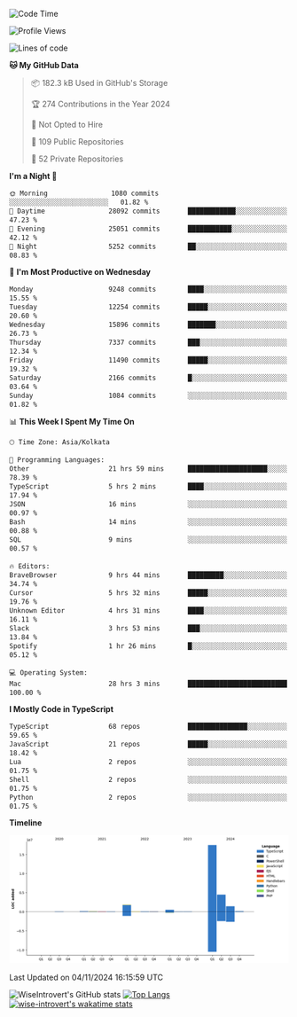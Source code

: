 <!--START_SECTION:waka-->
![Code Time](http://img.shields.io/badge/Code%20Time-1%2C778%20hrs%2058%20mins-blue)

![Profile Views](http://img.shields.io/badge/Profile%20Views-0-blue)

![Lines of code](https://img.shields.io/badge/From%20Hello%20World%20I%27ve%20Written-26.5%20million%20lines%20of%20code-blue)

**🐱 My GitHub Data** 

> 📦 182.3 kB Used in GitHub's Storage 
 > 
> 🏆 274 Contributions in the Year 2024
 > 
> 🚫 Not Opted to Hire
 > 
> 📜 109 Public Repositories 
 > 
> 🔑 52 Private Repositories 
 > 
**I'm a Night 🦉** 

```text
🌞 Morning                1080 commits        ░░░░░░░░░░░░░░░░░░░░░░░░░   01.82 % 
🌆 Daytime                28092 commits       ████████████░░░░░░░░░░░░░   47.23 % 
🌃 Evening                25051 commits       ███████████░░░░░░░░░░░░░░   42.12 % 
🌙 Night                  5252 commits        ██░░░░░░░░░░░░░░░░░░░░░░░   08.83 % 
```
📅 **I'm Most Productive on Wednesday** 

```text
Monday                   9248 commits        ████░░░░░░░░░░░░░░░░░░░░░   15.55 % 
Tuesday                  12254 commits       █████░░░░░░░░░░░░░░░░░░░░   20.60 % 
Wednesday                15896 commits       ███████░░░░░░░░░░░░░░░░░░   26.73 % 
Thursday                 7337 commits        ███░░░░░░░░░░░░░░░░░░░░░░   12.34 % 
Friday                   11490 commits       █████░░░░░░░░░░░░░░░░░░░░   19.32 % 
Saturday                 2166 commits        █░░░░░░░░░░░░░░░░░░░░░░░░   03.64 % 
Sunday                   1084 commits        ░░░░░░░░░░░░░░░░░░░░░░░░░   01.82 % 
```


📊 **This Week I Spent My Time On** 

```text
🕑︎ Time Zone: Asia/Kolkata

💬 Programming Languages: 
Other                    21 hrs 59 mins      ████████████████████░░░░░   78.39 % 
TypeScript               5 hrs 2 mins        ████░░░░░░░░░░░░░░░░░░░░░   17.94 % 
JSON                     16 mins             ░░░░░░░░░░░░░░░░░░░░░░░░░   00.97 % 
Bash                     14 mins             ░░░░░░░░░░░░░░░░░░░░░░░░░   00.88 % 
SQL                      9 mins              ░░░░░░░░░░░░░░░░░░░░░░░░░   00.57 % 

🔥 Editors: 
BraveBrowser             9 hrs 44 mins       █████████░░░░░░░░░░░░░░░░   34.74 % 
Cursor                   5 hrs 32 mins       █████░░░░░░░░░░░░░░░░░░░░   19.76 % 
Unknown Editor           4 hrs 31 mins       ████░░░░░░░░░░░░░░░░░░░░░   16.11 % 
Slack                    3 hrs 53 mins       ███░░░░░░░░░░░░░░░░░░░░░░   13.84 % 
Spotify                  1 hr 26 mins        █░░░░░░░░░░░░░░░░░░░░░░░░   05.12 % 

💻 Operating System: 
Mac                      28 hrs 3 mins       █████████████████████████   100.00 % 
```

**I Mostly Code in TypeScript** 

```text
TypeScript               68 repos            ███████████████░░░░░░░░░░   59.65 % 
JavaScript               21 repos            █████░░░░░░░░░░░░░░░░░░░░   18.42 % 
Lua                      2 repos             ░░░░░░░░░░░░░░░░░░░░░░░░░   01.75 % 
Shell                    2 repos             ░░░░░░░░░░░░░░░░░░░░░░░░░   01.75 % 
Python                   2 repos             ░░░░░░░░░░░░░░░░░░░░░░░░░   01.75 % 
```



**Timeline**

![Lines of Code chart](https://raw.githubusercontent.com/wise-introvert/wise-introvert/master/assets/bar_graph.png)


 Last Updated on 04/11/2024 16:15:59 UTC
<!--END_SECTION:waka-->

![WiseIntrovert's GitHub stats](https://github-readme-stats.vercel.app/api?username=wise-introvert&count_private=true&show_icons=true)
[![Top Langs](https://github-readme-stats.vercel.app/api/top-langs/?username=wise-introvert&langs_count=10)](https://github.com/anuraghazra/github-readme-stats)
[![wise-introvert's wakatime stats](https://github-readme-stats.vercel.app/api/wakatime?username=wiseintrovert)](https://github.com/anuraghazra/github-readme-stats)
